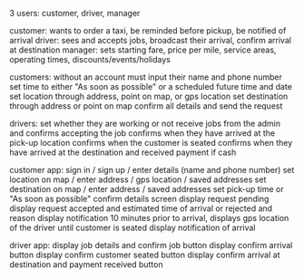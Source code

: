3 users: customer, driver, manager

customer: wants to order a taxi, be reminded before pickup, be notified of arrival
driver: sees and accepts jobs, broadcast their arrival, confirm arrival at destination
manager: sets starting fare, price per mile, service areas, operating times, discounts/events/holidays


customers:
without an account must input their name and phone number
set time to either "As soon as possible" or a scheduled future time and date
set location through address, point on map, or gps location
set destination through address or point on map
confirm all details and send the request

drivers:
set whether they are working or not
receive jobs from the admin and confirms accepting the job
confirms when they have arrived at the pick-up location
confirms when the customer is seated
confirms when they have arrived at the destination and received payment if cash


customer app:
sign in / sign up / enter details (name and phone number)
set location on map / enter address / gps location / saved addresses
set destination on map / enter address / saved addresses
set pick-up time or "As soon as possible"
confirm details screen
display request pending
display request accepted and estimated time of arrival or rejected and reason
display notification 10 minutes prior to arrival, displays gps location of the driver until customer is seated
display notification of arrival

driver app:
display job details and confirm job button
display confirm arrival button
display confirm customer seated button
display confirm arrival at destination and payment received button

